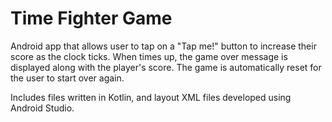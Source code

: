# Time Fighter Game

Android app that allows user to tap on a "Tap me!" button to increase their score as the clock ticks.
When times up, the game over message is displayed along with the player's score. 
The game is automatically reset for the user to start over again.

Includes files written in Kotlin, and layout XML files developed using Android Studio.
